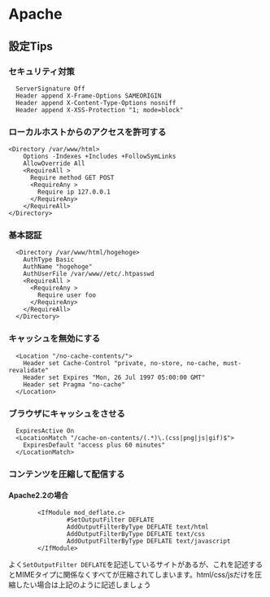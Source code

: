 # Apache
## 設定Tips
### セキュリティ対策
```
  ServerSignature Off
  Header append X-Frame-Options SAMEORIGIN
  Header append X-Content-Type-Options nosniff
  Header append X-XSS-Protection "1; mode=block"
```
### ローカルホストからのアクセスを許可する
```
<Directory /var/www/html>
    Options -Indexes +Includes +FollowSymLinks
    AllowOverride All
    <RequireAll >
      Require method GET POST
      <RequireAny >
        Require ip 127.0.0.1
      </RequireAny>
    </RequireAll>
</Directory>
```
### 基本認証
```
  <Directory /var/www/html/hogehoge>
    AuthType Basic
    AuthName "hogehoge"
    AuthUserFile /var/www//etc/.htpasswd
    <RequireAll >
      <RequireAny >
        Require user foo
      </RequireAny>
    </RequireAll>
  </Directory>
```
### キャッシュを無効にする
```
  <Location "/no-cache-contents/">
    Header set Cache-Control "private, no-store, no-cache, must-revalidate"
    Header set Expires "Mon, 26 Jul 1997 05:00:00 GMT"
    Header set Pragma "no-cache"
  </Location>
```
### ブラウザにキャッシュをさせる
```
  ExpiresActive On
  <LocationMatch "/cache-on-contents/(.*)\.(css|png|js|gif)$">
    ExpiresDefault "access plus 60 minutes"
  </LocationMatch>
```

### コンテンツを圧縮して配信する
#### Apache2.2の場合
```
        <IfModule mod_deflate.c>
                #SetOutputFilter DEFLATE
                AddOutputFilterByType DEFLATE text/html
                AddOutputFilterByType DEFLATE text/css
                AddOutputFilterByType DEFLATE text/javascript
        </IfModule>
```
よく`SetOutputFilter DEFLATE`を記述しているサイトがあるが、これを記述するとMIMEタイプに関係なくすべてが圧縮されてしまいます。html/css/jsだけを圧縮したい場合は上記のように記述しましょう